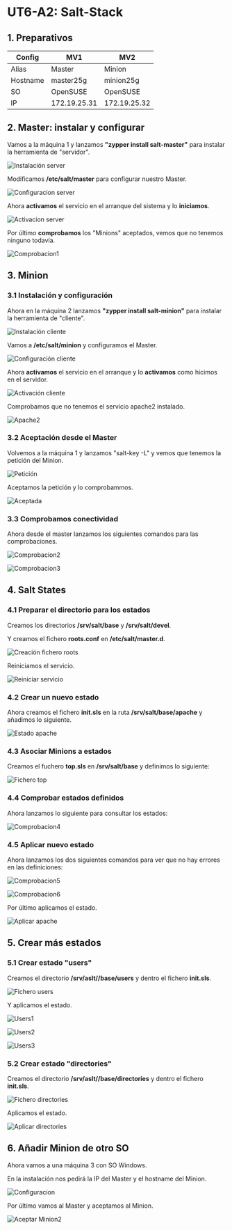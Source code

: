 # **UT6-A2: Salt-Stack**

## 1. Preparativos
| Config   | MV1           | MV2          |
| -------- | ------------- | ------------ |
| Alias    | Master        | Minion       |
| Hostname | master25g     | minion25g    |
| SO       | OpenSUSE      | OpenSUSE     |
| IP       | 172.19.25.31  | 172.19.25.32 |

## 2. Master: instalar y configurar
Vamos a la máquina 1 y lanzamos **"zypper install salt-master"** para instalar la herramienta de "servidor".

![Instalación server](img/1.png)

Modificamos **/etc/salt/master** para configurar nuestro Master.

![Configuracion server](img/2.png)

Ahora **activamos** el servicio en el arranque del sistema y lo **iniciamos**.

![Activacion server](img/3.png)

 Por último **comprobamos** los "Minions" aceptados, vemos que no tenemos ninguno todavía.

![Comprobacion1](img/4.png)

## 3. Minion

### 3.1 Instalación y configuración
Ahora en la máquina 2 lanzamos **"zypper install salt-minion"** para instalar la herramienta de "cliente".

![Instalación cliente](img/5.png)

Vamos a **/etc/salt/minion** y configuramos el Master.

![Configuración cliente](img/6.png)

Ahora **activamos** el servicio en el arranque y lo **activamos** como hicimos en el servidor.

![Activación cliente](img/7.png)

Comprobamos que no tenemos el servicio apache2 instalado.

![Apache2](img/8.png)

### 3.2 Aceptación desde el Master
Volvemos a la máquina 1 y lanzamos "salt-key -L" y vemos que tenemos la petición del Minion.

![Petición](img/9.png)

Aceptamos la petición y lo comprobammos.

![Aceptada](img/10.png)

### 3.3 Comprobamos conectividad
Ahora desde el master lanzamos los siguientes comandos para las comprobaciones.

![Comprobacion2](img/11.png)

![Comprobacion3](img/12.png)

## 4. Salt States
### 4.1 Preparar el directorio para los estados
Creamos los directorios **/srv/salt/base** y **/srv/salt/devel**.

Y creamos el fichero **roots.conf** en **/etc/salt/master.d**.

![Creación fichero roots](img/13.png)

Reiniciamos el servicio.

![Reiniciar servicio](img/14.png)

### 4.2 Crear un nuevo estado
Ahora creamos el fichero **init.sls** en la ruta **/srv/salt/base/apache** y añadimos lo siguiente.

![Estado apache](img/15.png)

### 4.3 Asociar Minions a estados
Creamos el fuchero **top.sls** en **/srv/salt/base** y definimos lo siguiente:

![Fichero top](img/16.png)

### 4.4 Comprobar estados definidos
Ahora lanzamos lo siguiente para consultar los estados:

![Comprobacion4](img/17.png)

### 4.5 Aplicar nuevo estado
Ahora lanzamos los dos siguientes comandos para ver que no hay errores en las definiciones:

![Comprobacion5](img/18.png)

![Comprobacion6](img/19.2.png)

Por último aplicamos el estado.

![Aplicar apache](img/20.png)

## 5. Crear más estados
### 5.1 Crear estado "users"
Creamos el directorio **/srv/aslt//base/users** y dentro el fichero **init.sls**.

![Fichero users](img/21.png)

Y aplicamos el estado.

![Users1](img/22.png)

![Users2](img/22.1.png)

![Users3](img/22.2.png)

### 5.2 Crear estado "directories"
Creamos el directorio **/srv/aslt//base/directories** y dentro el fichero **init.sls**.

![Fichero directories](img/23.png)

Aplicamos el estado.

![Aplicar directories](img/24.png)

## 6. Añadir Minion de otro SO
Ahora vamos a una máquina 3 con SO Windows.

En la instalación nos pedirá la IP del Master y el hostname del Minion.

![Configuracion](img/25.png)

Por último vamos al Master y aceptamos al Minion.

![Aceptar Minion2](img/26.png)
